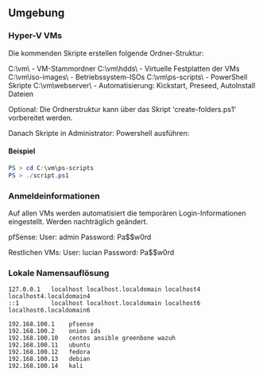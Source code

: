 ## Umgebung

### Hyper-V VMs

Die kommenden Skripte erstellen folgende Ordner-Struktur:

C:\vm\ - VM-Stammordner
C:\vm\hdds\ - Virtuelle Festplatten der VMs
C:\vm\iso-images\ - Betriebssystem-ISOs
C:\vm\ps-scripts\ - PowerShell Skripte
C:\vm\webserver\ - Automatisierung: Kickstart, Preseed, AutoInstall Dateien

Optional: Die Ordnerstruktur kann über das Skript 'create-folders.ps1' vorbereitet werden.

Danach Skripte in Administrator: Powershell ausführen:

#### Beispiel
```powershell
PS > cd C:\vm\ps-scripts
PS > ./script.ps1
```

### Anmeldeinformationen

Auf allen VMs werden automatisiert die temporären Login-Informationen eingestellt. Werden nachträglich geändert. 

pfSense: 
      User: admin
      Password: Pa$$w0rd

Restlichen VMs:
      User: lucian
      Password: Pa$$w0rd

### Lokale Namensauflösung

```/etc/hosts
127.0.0.1   localhost localhost.localdomain localhost4 localhost4.localdomain4
::1         localhost localhost.localdomain localhost6 localhost6.localdomain6

192.168.100.1    pfsense
192.168.100.2    onion ids
192.168.100.10   centos ansible greenbone wazuh
192.168.100.11   ubuntu
192.168.100.12   fedora
192.168.100.13   debian
192.168.100.14   kali
```
